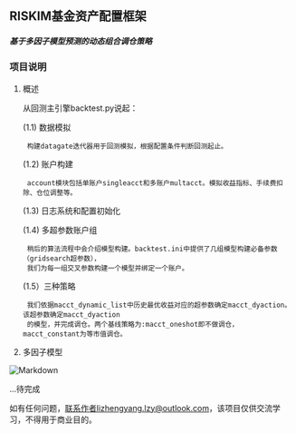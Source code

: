 ## RISKIM基金资产配置框架
##### 基于多因子模型预测的动态组合调仓策略
### 项目说明

1. 概述

   从回测主引擎backtest.py说起：
   
   (1.1) 数据模拟
        
        构建datagate迭代器用于回测模拟，根据配置条件判断回测起止。
   
   (1.2) 账户构建 
   
        account模块包括单账户singleacct和多账户multacct。模拟收益指标、手续费扣除、仓位调整等。
   
   (1.3) 日志系统和配置初始化
   
   (1.4) 多超参数账户组
        
        稍后的算法流程中会介绍模型构建。backtest.ini中提供了几组模型构建必备参数（gridsearch超参数），
        我们为每一组交叉参数构建一个模型并绑定一个账户。
        
   (1.5）三种策略
   
        我们依据macct_dynamic_list中历史最优收益对应的超参数确定macct_dyaction。该超参数确定macct_dyaction
        的模型，并完成调仓。两个基线策略为:macct_oneshot即不做调仓，macct_constant为等市值调仓。

2. 多因子模型

![Markdown](https://github.com/ailzy/riskim/blob/master/tutorial/algoexplain.png)

...待完成

如有任何问题，联系作者lizhengyang.lzy@outlook.com，该项目仅供交流学习，不得用于商业目的。
